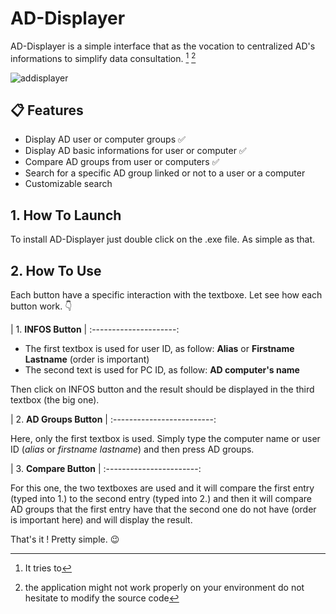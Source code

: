 # **AD-Displayer**

AD-Displayer is a simple interface that as the vocation to centralized AD's informations to simplify data consultation. [^1] [^2]

![addisplayer](https://github.com/GoblinFryer/AD-Displayer/assets/158450292/ef7c4a3e-b503-42dd-b719-40e775ab951f)

## 📋 Features  

-  Display AD user or computer groups ✅ 
-  Display AD basic informations for user or computer ✅ 
-  Compare AD groups from user or computers ✅ 
-  Search for a specific AD group linked or not to a user or a computer
-  Customizable search

##  **1. How To Launch** 

To install AD-Displayer just double click on the .exe file. As simple as that.

## **2. How To Use** 

Each button have a specific interaction with the textboxe. Let see how each button work. 👇 

| 1. **INFOS Button** |
:---------------------:

- The first textbox is used for user ID, as follow: **Alias** or **Firstname Lastname** (order is important)
- The second text is used for PC ID, as follow: **AD computer's name**

Then click on INFOS button and the result should be displayed in the third textbox (the big one).

| 2. **AD Groups Button** |
:-------------------------:

Here, only the first textbox is used. Simply type the computer name or user ID (*alias* or *firstname lastname*) and then press AD groups.

| 3. **Compare Button** |
:-----------------------:

For this one, the two textboxes are used and it will compare the first entry (typed into 1.) to the second entry (typed into 2.) and then it will compare AD groups that the first entry have that the second one do not have (order is important here) and will display the result.

That's it ! Pretty simple. 😉 

[^1]: It tries to
[^2]: the application might not work properly on your environment do not hesitate to modify the source code
